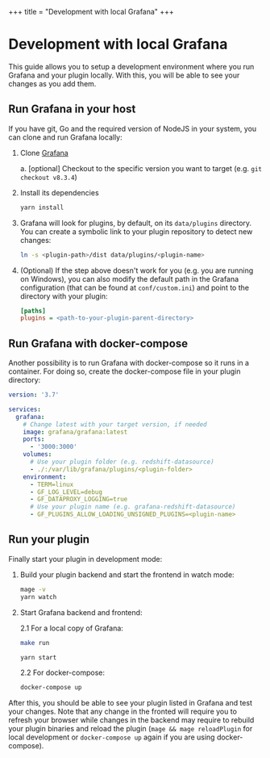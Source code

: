 +++
title = "Development with local Grafana"
+++

# Development with local Grafana

This guide allows you to setup a development environment where you run Grafana and your plugin locally. With this, you will be able to see your changes as you add them.

## Run Grafana in your host

If you have git, Go and the required version of NodeJS in your system, you can clone and run Grafana locally:

1. Clone [Grafana](https://github.com/grafana/grafana)

   a. [optional] Checkout to the specific version you want to target (e.g. `git checkout v8.3.4`)

2. Install its dependencies

   ```bash
   yarn install
   ```

3. Grafana will look for plugins, by default, on its `data/plugins` directory. You can create a symbolic link to your plugin repository to detect new changes:

   ```bash
   ln -s <plugin-path>/dist data/plugins/<plugin-name>
   ```

4. (Optional) If the step above doesn't work for you (e.g. you are running on Windows), you can also modify the default path in the Grafana configuration (that can be found at `conf/custom.ini`) and point to the directory with your plugin:

   ```ini
   [paths]
   plugins = <path-to-your-plugin-parent-directory>
   ```

## Run Grafana with docker-compose

Another possibility is to run Grafana with docker-compose so it runs in a container. For doing so, create the docker-compose file in your plugin directory:

```yaml
version: '3.7'

services:
  grafana:
    # Change latest with your target version, if needed
    image: grafana/grafana:latest
    ports:
      - '3000:3000'
    volumes:
      # Use your plugin folder (e.g. redshift-datasource)
      - ./:/var/lib/grafana/plugins/<plugin-folder>
    environment:
      - TERM=linux
      - GF_LOG_LEVEL=debug
      - GF_DATAPROXY_LOGGING=true
      # Use your plugin name (e.g. grafana-redshift-datasource)
      - GF_PLUGINS_ALLOW_LOADING_UNSIGNED_PLUGINS=<plugin-name>
```

## Run your plugin

Finally start your plugin in development mode:

1. Build your plugin backend and start the frontend in watch mode:

   ```bash
   mage -v
   yarn watch
   ```

2. Start Grafana backend and frontend:

   2.1 For a local copy of Grafana:

   ```bash
   make run
   ```

   ```bash
   yarn start
   ```

   2.2 For docker-compose:

   ```bash
   docker-compose up
   ```

After this, you should be able to see your plugin listed in Grafana and test your changes. Note that any change in the fronted will require you to refresh your browser while changes in the backend may require to rebuild your plugin binaries and reload the plugin (`mage && mage reloadPlugin` for local development or `docker-compose up` again if you are using docker-compose).
